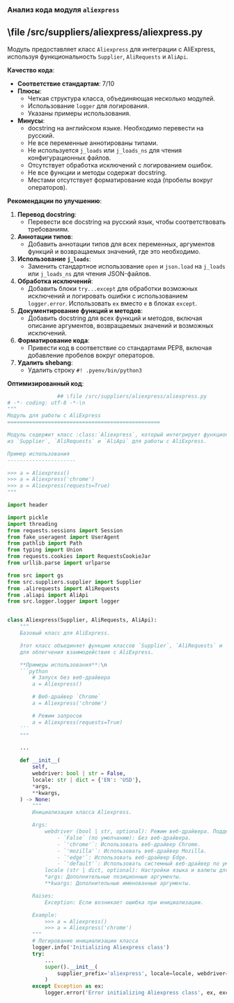### **Анализ кода модуля `aliexpress`**

## \file /src/suppliers/aliexpress/aliexpress.py

Модуль предоставляет класс `Aliexpress` для интеграции с AliExpress, используя функциональность `Supplier`, `AliRequests` и `AliApi`.

**Качество кода**:
- **Соответствие стандартам**: 7/10
- **Плюсы**:
    - Четкая структура класса, объединяющая несколько модулей.
    - Использование `logger` для логирования.
    - Указаны примеры использования.
- **Минусы**:
    - docstring на английском языке. Необходимо перевести на русский.
    - Не все переменные аннотированы типами.
    - Не используется `j_loads` или `j_loads_ns` для чтения конфигурационных файлов.
    - Отсутствует обработка исключений с логированием ошибок.
    - Не все функции и методы содержат docstring.
    - Местами отсутствует форматирование кода (пробелы вокруг операторов).

**Рекомендации по улучшению**:

1.  **Перевод docstring**:
    *   Перевести все docstring на русский язык, чтобы соответствовать требованиям.
2.  **Аннотации типов**:
    *   Добавить аннотации типов для всех переменных, аргументов функций и возвращаемых значений, где это необходимо.
3.  **Использование `j_loads`**:
    *   Заменить стандартное использование `open` и `json.load` на `j_loads` или `j_loads_ns` для чтения JSON-файлов.
4.  **Обработка исключений**:
    *   Добавить блоки `try...except` для обработки возможных исключений и логировать ошибки с использованием `logger.error`. Использовать `ex` вместо `e` в блоках `except`.
5.  **Документирование функций и методов**:
    *   Добавить docstring для всех функций и методов, включая описание аргументов, возвращаемых значений и возможных исключений.
6.  **Форматирование кода**:
    *   Привести код в соответствие со стандартами PEP8, включая добавление пробелов вокруг операторов.
7.  **Удалить shebang**:
    *   Удалить строку `#! .pyenv/bin/python3`

**Оптимизированный код**:

```python
                ## \file /src/suppliers/aliexpress/aliexpress.py
# -*- coding: utf-8 -*-\n
"""
Модуль для работы с AliExpress
=================================================

Модуль содержит класс :class:`Aliexpress`, который интегрирует функциональность
из `Supplier`, `AliRequests` и `AliApi` для работы с AliExpress.

Пример использования
----------------------

>>> a = Aliexpress()
>>> a = Aliexpress('chrome')
>>> a = Aliexpress(requests=True)
"""

import header

import pickle
import threading
from requests.sessions import Session
from fake_useragent import UserAgent
from pathlib import Path
from typing import Union
from requests.cookies import RequestsCookieJar
from urllib.parse import urlparse

from src import gs
from src.suppliers.supplier import Supplier
from .alirequests import AliRequests
from .aliapi import AliApi
from src.logger.logger import logger


class Aliexpress(Supplier, AliRequests, AliApi):
    """
    Базовый класс для AliExpress.

    Этот класс объединяет функции классов `Supplier`, `AliRequests` и `AliApi`
    для облегчения взаимодействия с AliExpress.

    **Примеры использования**:\n
    ```python
        # Запуск без веб-драйвера
        a = Aliexpress()

        # Веб-драйвер `Chrome`
        a = Aliexpress('chrome')

        # Режим запросов
        a = Aliexpress(requests=True)
    ```
    """

    ...

    def __init__(
        self,
        webdriver: bool | str = False,
        locale: str | dict = {'EN': 'USD'},
        *args,
        **kwargs,
    ) -> None:
        """
        Инициализация класса Aliexpress.

        Args:
            webdriver (bool | str, optional): Режим веб-драйвера. Поддерживаемые значения:
                - `False` (по умолчанию): Без веб-драйвера.
                - `'chrome'`: Использовать веб-драйвер Chrome.
                - `'mozilla'`: Использовать веб-драйвер Mozilla.
                - `'edge'`: Использовать веб-драйвер Edge.
                - `'default'`: Использовать системный веб-драйвер по умолчанию.
            locale (str | dict, optional): Настройки языка и валюты для скрипта. По умолчанию `{'EN': 'USD'}`.
            *args: Дополнительные позиционные аргументы.
            **kwargs: Дополнительные именованные аргументы.

        Raises:
            Exception: Если возникает ошибка при инициализации.

        Example:
            >>> a = Aliexpress()
            >>> a = Aliexpress('chrome')
        """
        # Логирование инициализации класса
        logger.info('Initializing Aliexpress class')
        try:
            ...
            super().__init__(
                supplier_prefix='aliexpress', locale=locale, webdriver=webdriver, *args, **kwargs
            )
        except Exception as ex:
            logger.error('Error initializing Aliexpress class', ex, exc_info=True)